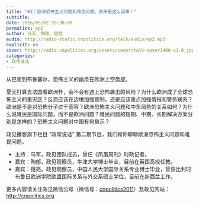 ```yaml
---
title: "#2：欧洲恐怖主义问题和难民问题，原来是这么回事！"
subtitle: 
date: 2016/05/02 20:30:00
permalink: ep2
author: 马军、陶郁、宿亮
audio: http://radio-static.cnpolitics.org/talk/audio/ep2.mp3
explicit: no
cover: http://radio.cnpolitics.org/assets/cover/talk-cover1400-v1.0.jpg
categories:
- 政常说话
---
```


从巴黎到布鲁塞尔，恐怖主义的幽灵在欧洲上空盘旋。

夏天打算去法国看欧洲杯，会不会有遇上恐怖袭击的风险？为什么欧洲成了全球恐怖主义的重灾区？反恐应该在边境加强管制，还是应该重点加强情报和警务联系？欧洲是不是对恐怖分子过于宽容？欧洲恐怖主义问题和中东局势的关系如何？为什么说难民是国际问题，而不是欧洲问题？难民问题的短期、中期、长期解决方案分别是怎样的？恐怖主义问题对中国有何启示？

政见播客旗下栏目 “政常说话” 第二期节目，我们和你聊聊欧洲恐怖主义问题和难民问题。

- 主持：马军，政见团队成员，曾任《凤凰周刊》时政记者。
- 嘉宾：陶郁，政见观察员，牛津大学博士毕业，目前在英国高校任教。
- 嘉宾：宿亮，政见观察员，中国人民大学国际关系专业博士毕业，曾获比利时布鲁日欧洲学院欧盟国际关系与外交系硕士学位，目前在新西兰工作。

更多内容请关注政见微信公号（微信号：[cnpolitics2011](http://open.weixin.qq.com/qr/code/?username=cnpolitics2011)）及政见网站：<http://cnpolitics.org>
